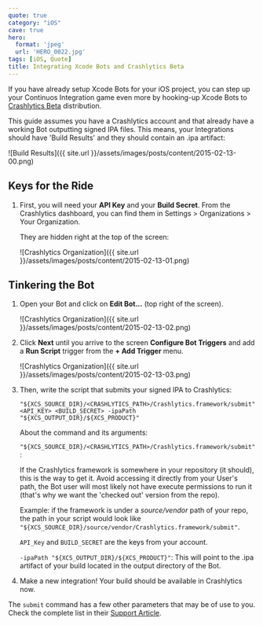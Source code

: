 ```yaml
---
quote: true
category: "iOS"
cave: true
hero:
  format: 'jpeg'
  url: 'HERO_0022.jpg'
tags: [iOS, Quote]
title: Integrating Xcode Bots and Crashlytics Beta
---
```


If you have already setup Xcode Bots for your iOS project, you can step up your Continuos Integration game even more by hooking-up Xcode Bots to [Crashlytics Beta](https://try.crashlytics.com/beta/) distribution.

This guide assumes you have a Crashlytics account and that  already have a working Bot outputting signed IPA files. This means, your Integrations should have 'Build Results' and they should contain an .ipa artifact:

![Build Results]({{ site.url }}/assets/images/posts/content/2015-02-13-00.png)

## Keys for the Ride

1. First, you will need your **API Key** and your **Build Secret**.
From the Crashlytics dashboard, you can find them in Settings > Organizations > Your Organization.

    They are hidden right at the top of the screen:

    ![Crashlytics Organization]({{ site.url }}/assets/images/posts/content/2015-02-13-01.png)

## Tinkering the Bot

1. Open your Bot  and click on **Edit Bot...** (top right of the screen).

    ![Crashlytics Organization]({{ site.url }}/assets/images/posts/content/2015-02-13-02.png)

3. Click **Next** until you arrive to the screen **Configure Bot Triggers** and  add a **Run Script** trigger from the **+ Add Trigger** menu.

    ![Crashlytics Organization]({{ site.url }}/assets/images/posts/content/2015-02-13-03.png)

5. Then, write the script that submits your signed IPA to Crashlytics:

    ```
    "${XCS_SOURCE_DIR}/<CRASHLYTICS_PATH>/Crashlytics.framework/submit"  <API_KEY> <BUILD_SECRET> -ipaPath "${XCS_OUTPUT_DIR}/${XCS_PRODUCT}"
    ```

    About the command and its arguments:

    `"${XCS_SOURCE_DIR}/<CRASHLYTICS_PATH>/Crashlytics.framework/submit"`:

    If the Crashlytics framework is somewhere in your repository (it should), this is the way to get it.
    Avoid  accessing it directly from your User's path, the Bot user will most likely not have execute permissions to run it (that's why we want the 'checked out' version from the repo).

    Example: if the framework is under a *source/vendor* path of your repo, the path in your script would look like `"${XCS_SOURCE_DIR}/source/vendor/Crashlytics.framework/submit"`.

   `API_Key` and `BUILD_SECRET` are the keys from your account.

    `-ipaPath "${XCS_OUTPUT_DIR}/${XCS_PRODUCT}"`: This will point to the .ipa artifact of your build located in the output directory of the Bot.

6. Make a new integration! Your build should be available in Crashlytics now.


The `submit` command has a few other parameters that may be of use to you.
Check the complete list in their [Support Article](https://support.crashlytics.com/knowledgebase/articles/370383-beta-distribution-with-ios-build-servers).
